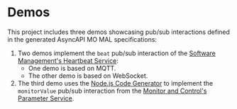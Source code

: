 # Demos

This project includes three demos showcasing pub/sub interactions defined in the generated AsyncAPI MO MAL specifications:

1. Two demos implement the `beat` pub/sub interaction of the [Software Management's Heartbeat Service](./../../yaml/Software-Management/Heartbeat.yaml):
   - One demo is based on MQTT.
   - The other demo is based on WebSocket.
2. The third demo uses the [Node.js Code Generator](https://github.com/asyncapi/nodejs-template) to implement the `monitorValue` pub/sub interaction from the [Monitor and Control's Parameter Service](./../yaml/Monitor-and-Control/Parameter.yaml).
